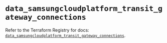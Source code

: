 # `data_samsungcloudplatform_transit_gateway_connections`

Refer to the Terraform Registry for docs: [`data_samsungcloudplatform_transit_gateway_connections`](https://registry.terraform.io/providers/samsungsdscloud/samsungcloudplatform/3.13.0/docs/data-sources/transit_gateway_connections).
